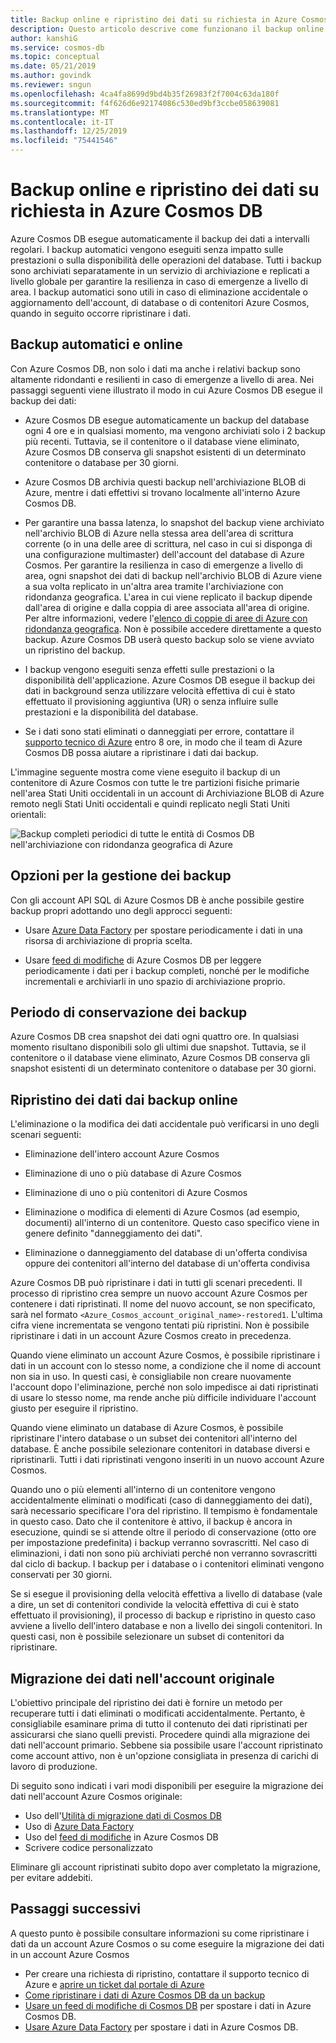 ```yaml
---
title: Backup online e ripristino dei dati su richiesta in Azure Cosmos DB
description: Questo articolo descrive come funzionano il backup online automatico e il ripristino dei dati su richiesta in Azure Cosmos DB.
author: kanshiG
ms.service: cosmos-db
ms.topic: conceptual
ms.date: 05/21/2019
ms.author: govindk
ms.reviewer: sngun
ms.openlocfilehash: 4ca4fa8699d9bd4b35f26983f2f7004c63da180f
ms.sourcegitcommit: f4f626d6e92174086c530ed9bf3ccbe058639081
ms.translationtype: MT
ms.contentlocale: it-IT
ms.lasthandoff: 12/25/2019
ms.locfileid: "75441546"
---
```

# <a name="online-backup-and-on-demand-data-restore-in-azure-cosmos-db"></a>Backup online e ripristino dei dati su richiesta in Azure Cosmos DB

Azure Cosmos DB esegue automaticamente il backup dei dati a intervalli regolari. I backup automatici vengono eseguiti senza impatto sulle prestazioni o sulla disponibilità delle operazioni del database. Tutti i backup sono archiviati separatamente in un servizio di archiviazione e replicati a livello globale per garantire la resilienza in caso di emergenze a livello di area. I backup automatici sono utili in caso di eliminazione accidentale o aggiornamento dell'account, di database o di contenitori Azure Cosmos, quando in seguito occorre ripristinare i dati.

## <a name="automatic-and-online-backups"></a>Backup automatici e online

Con Azure Cosmos DB, non solo i dati ma anche i relativi backup sono altamente ridondanti e resilienti in caso di emergenze a livello di area. Nei passaggi seguenti viene illustrato il modo in cui Azure Cosmos DB esegue il backup dei dati:

* Azure Cosmos DB esegue automaticamente un backup del database ogni 4 ore e in qualsiasi momento, ma vengono archiviati solo i 2 backup più recenti. Tuttavia, se il contenitore o il database viene eliminato, Azure Cosmos DB conserva gli snapshot esistenti di un determinato contenitore o database per 30 giorni.

* Azure Cosmos DB archivia questi backup nell'archiviazione BLOB di Azure, mentre i dati effettivi si trovano localmente all'interno Azure Cosmos DB.

*  Per garantire una bassa latenza, lo snapshot del backup viene archiviato nell'archivio BLOB di Azure nella stessa area dell'area di scrittura corrente (o in una delle aree di scrittura, nel caso in cui si disponga di una configurazione multimaster) dell'account del database di Azure Cosmos. Per garantire la resilienza in caso di emergenze a livello di area, ogni snapshot dei dati di backup nell'archivio BLOB di Azure viene a sua volta replicato in un'altra area tramite l'archiviazione con ridondanza geografica. L'area in cui viene replicato il backup dipende dall'area di origine e dalla coppia di aree associata all'area di origine. Per altre informazioni, vedere l'[elenco di coppie di aree di Azure con ridondanza geografica](../best-practices-availability-paired-regions.md). Non è possibile accedere direttamente a questo backup. Azure Cosmos DB userà questo backup solo se viene avviato un ripristino del backup.

* I backup vengono eseguiti senza effetti sulle prestazioni o la disponibilità dell'applicazione. Azure Cosmos DB esegue il backup dei dati in background senza utilizzare velocità effettiva di cui è stato effettuato il provisioning aggiuntiva (UR) o senza influire sulle prestazioni e la disponibilità del database.

* Se i dati sono stati eliminati o danneggiati per errore, contattare il [supporto tecnico di Azure](https://azure.microsoft.com/support/options/) entro 8 ore, in modo che il team di Azure Cosmos DB possa aiutare a ripristinare i dati dai backup.

L'immagine seguente mostra come viene eseguito il backup di un contenitore di Azure Cosmos con tutte le tre partizioni fisiche primarie nell'area Stati Uniti occidentali in un account di Archiviazione BLOB di Azure remoto negli Stati Uniti occidentali e quindi replicato negli Stati Uniti orientali:

![Backup completi periodici di tutte le entità di Cosmos DB nell'archiviazione con ridondanza geografica di Azure](./media/online-backup-and-restore/automatic-backup.png)

## <a name="options-to-manage-your-own-backups"></a>Opzioni per la gestione dei backup

Con gli account API SQL di Azure Cosmos DB è anche possibile gestire backup propri adottando uno degli approcci seguenti:

* Usare [Azure Data Factory](../data-factory/connector-azure-cosmos-db.md) per spostare periodicamente i dati in una risorsa di archiviazione di propria scelta.

* Usare [feed di modifiche](change-feed.md) di Azure Cosmos DB per leggere periodicamente i dati per i backup completi, nonché per le modifiche incrementali e archiviarli in uno spazio di archiviazione proprio.

## <a name="backup-retention-period"></a>Periodo di conservazione dei backup

Azure Cosmos DB crea snapshot dei dati ogni quattro ore. In qualsiasi momento risultano disponibili solo gli ultimi due snapshot. Tuttavia, se il contenitore o il database viene eliminato, Azure Cosmos DB conserva gli snapshot esistenti di un determinato contenitore o database per 30 giorni.

## <a name="restoring-data-from-online-backups"></a>Ripristino dei dati dai backup online

L'eliminazione o la modifica dei dati accidentale può verificarsi in uno degli scenari seguenti:  

* Eliminazione dell'intero account Azure Cosmos

* Eliminazione di uno o più database di Azure Cosmos

* Eliminazione di uno o più contenitori di Azure Cosmos

* Eliminazione o modifica di elementi di Azure Cosmos (ad esempio, documenti) all'interno di un contenitore. Questo caso specifico viene in genere definito "danneggiamento dei dati".

* Eliminazione o danneggiamento del database di un'offerta condivisa oppure dei contenitori all'interno del database di un'offerta condivisa

Azure Cosmos DB può ripristinare i dati in tutti gli scenari precedenti. Il processo di ripristino crea sempre un nuovo account Azure Cosmos per contenere i dati ripristinati. Il nome del nuovo account, se non specificato, sarà nel formato `<Azure_Cosmos_account_original_name>-restored1`. L'ultima cifra viene incrementata se vengono tentati più ripristini. Non è possibile ripristinare i dati in un account Azure Cosmos creato in precedenza.

Quando viene eliminato un account Azure Cosmos, è possibile ripristinare i dati in un account con lo stesso nome, a condizione che il nome di account non sia in uso. In questi casi, è consigliabile non creare nuovamente l'account dopo l'eliminazione, perché non solo impedisce ai dati ripristinati di usare lo stesso nome, ma rende anche più difficile individuare l'account giusto per eseguire il ripristino. 

Quando viene eliminato un database di Azure Cosmos, è possibile ripristinare l'intero database o un subset dei contenitori all'interno del database. È anche possibile selezionare contenitori in database diversi e ripristinarli. Tutti i dati ripristinati vengono inseriti in un nuovo account Azure Cosmos.

Quando uno o più elementi all'interno di un contenitore vengono accidentalmente eliminati o modificati (caso di danneggiamento dei dati), sarà necessario specificare l'ora del ripristino. Il tempismo è fondamentale in questo caso. Dato che il contenitore è attivo, il backup è ancora in esecuzione, quindi se si attende oltre il periodo di conservazione (otto ore per impostazione predefinita) i backup verranno sovrascritti. Nel caso di eliminazioni, i dati non sono più archiviati perché non verranno sovrascritti dal ciclo di backup. I backup per i database o i contenitori eliminati vengono conservati per 30 giorni.

Se si esegue il provisioning della velocità effettiva a livello di database (vale a dire, un set di contenitori condivide la velocità effettiva di cui è stato effettuato il provisioning), il processo di backup e ripristino in questo caso avviene a livello dell'intero database e non a livello dei singoli contenitori. In questi casi, non è possibile selezionare un subset di contenitori da ripristinare.

## <a name="migrating-data-to-the-original-account"></a>Migrazione dei dati nell'account originale

L'obiettivo principale del ripristino dei dati è fornire un metodo per recuperare tutti i dati eliminati o modificati accidentalmente. Pertanto, è consigliabile esaminare prima di tutto il contenuto dei dati ripristinati per assicurarsi che siano quelli previsti. Procedere quindi alla migrazione dei dati nell'account primario. Sebbene sia possibile usare l'account ripristinato come account attivo, non è un'opzione consigliata in presenza di carichi di lavoro di produzione.  

Di seguito sono indicati i vari modi disponibili per eseguire la migrazione dei dati nell'account Azure Cosmos originale:

* Uso dell'[Utilità di migrazione dati di Cosmos DB](import-data.md)
* Uso di [Azure Data Factory]( ../data-factory/connector-azure-cosmos-db.md)
* Uso del [feed di modifiche](change-feed.md) in Azure Cosmos DB 
* Scrivere codice personalizzato

Eliminare gli account ripristinati subito dopo aver completato la migrazione, per evitare addebiti.

## <a name="next-steps"></a>Passaggi successivi

A questo punto è possibile consultare informazioni su come ripristinare i dati da un account Azure Cosmos o su come eseguire la migrazione dei dati in un account Azure Cosmos

* Per creare una richiesta di ripristino, contattare il supporto tecnico di Azure e [aprire un ticket dal portale di Azure](https://portal.azure.com/?#blade/Microsoft_Azure_Support/HelpAndSupportBlade)
* [Come ripristinare i dati di Azure Cosmos DB da un backup](how-to-backup-and-restore.md)
* [Usare un feed di modifiche di Cosmos DB](change-feed.md) per spostare i dati in Azure Cosmos DB.
* [Usare Azure Data Factory](../data-factory/connector-azure-cosmos-db.md) per spostare i dati in Azure Cosmos DB.

